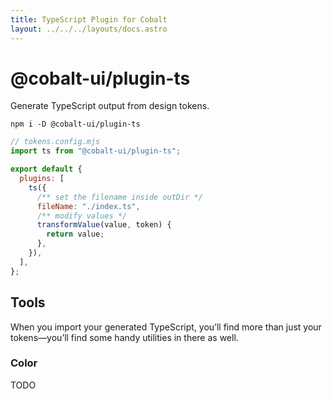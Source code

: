 ```yaml
---
title: TypeScript Plugin for Cobalt
layout: ../../../layouts/docs.astro
---
```


# @cobalt-ui/plugin-ts

Generate TypeScript output from design tokens.

```
npm i -D @cobalt-ui/plugin-ts
```

```js
// tokens.config.mjs
import ts from "@cobalt-ui/plugin-ts";

export default {
  plugins: [
    ts({
      /** set the filename inside outDir */
      fileName: "./index.ts",
      /** modify values */
      transformValue(value, token) {
        return value;
      },
    }),
  ],
};
```

## Tools

When you import your generated TypeScript, you’ll find more than just your tokens—you’ll find some handy utilities in there as well.

### Color

TODO
